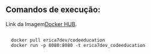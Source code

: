 ## Comandos de execução:

Link da Imagem[Docker HUB](https://hub.docker.com/r/erica7dev/codeeducation).

<code>
  docker pull erica7dev/codeeducation
  docker run -p 8080:8080 -t erica7dev_codeeducation
</code>
